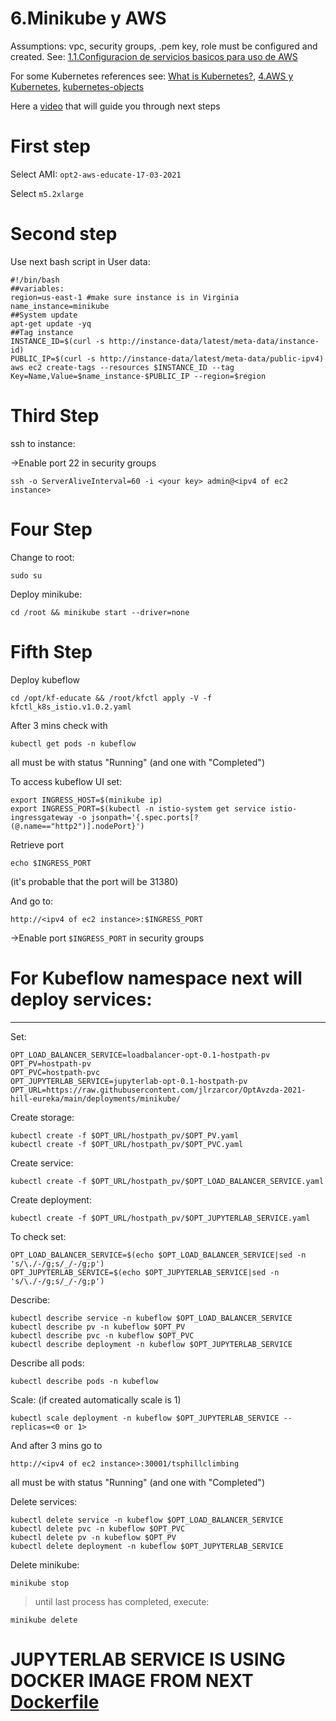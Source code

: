 # 6.Minikube y AWS

Assumptions: vpc, security groups, .pem key, role must be configured and created. See: [1.1.Configuracion de servicios basicos para uso de AWS](https://github.com/ITAM-DS/analisis-numerico-computo-cientifico/wiki/1.1.Configuracion-de-servicios-basicos-para-uso-de-AWS)

For some Kubernetes references see: [What is Kubernetes?](https://kubernetes.io/docs/concepts/overview/what-is-kubernetes/), [4.AWS y Kubernetes](https://github.com/ITAM-DS/analisis-numerico-computo-cientifico/wiki/4.AWS-y-Kubernetes), [kubernetes-objects](https://kubernetes.io/docs/concepts/overview/working-with-objects/kubernetes-objects/)

Here a [video](https://www.youtube.com/watch?v=xL91E3FBgAg) that will guide you through next steps

# **First step**

Select AMI: `opt2-aws-educate-17-03-2021`

Select `m5.2xlarge`

# **Second step**

Use next bash script in User data:

```
#!/bin/bash
##variables:
region=us-east-1 #make sure instance is in Virginia
name_instance=minikube
##System update
apt-get update -yq
##Tag instance
INSTANCE_ID=$(curl -s http://instance-data/latest/meta-data/instance-id)
PUBLIC_IP=$(curl -s http://instance-data/latest/meta-data/public-ipv4)
aws ec2 create-tags --resources $INSTANCE_ID --tag Key=Name,Value=$name_instance-$PUBLIC_IP --region=$region

```
# **Third Step**

ssh to instance:

->Enable port 22 in security groups

```
ssh -o ServerAliveInterval=60 -i <your key> admin@<ipv4 of ec2 instance>
```

# **Four Step**

Change to root:

```
sudo su
```
Deploy minikube:

```
cd /root && minikube start --driver=none
```

# **Fifth Step**


Deploy kubeflow
```
cd /opt/kf-educate && /root/kfctl apply -V -f kfctl_k8s_istio.v1.0.2.yaml
```

After 3 mins check with

```
kubectl get pods -n kubeflow
```

all must be with status "Running" (and one with "Completed")

To access kubeflow UI set:

```
export INGRESS_HOST=$(minikube ip)
export INGRESS_PORT=$(kubectl -n istio-system get service istio-ingressgateway -o jsonpath='{.spec.ports[?(@.name=="http2")].nodePort}')
```
Retrieve port

```
echo $INGRESS_PORT
```

(it's probable that the port will be 31380)

And go to:

```
http://<ipv4 of ec2 instance>:$INGRESS_PORT
```
->Enable port `$INGRESS_PORT` in security groups



# For Kubeflow namespace next will deploy services:

-------

Set:

```
OPT_LOAD_BALANCER_SERVICE=loadbalancer-opt-0.1-hostpath-pv
OPT_PV=hostpath-pv
OPT_PVC=hostpath-pvc
OPT_JUPYTERLAB_SERVICE=jupyterlab-opt-0.1-hostpath-pv
OPT_URL=https://raw.githubusercontent.com/jlrzarcor/OptAvzda-2021-hill-eureka/main/deployments/minikube/
```



Create storage:

```
kubectl create -f $OPT_URL/hostpath_pv/$OPT_PV.yaml
kubectl create -f $OPT_URL/hostpath_pv/$OPT_PVC.yaml
```

Create service:

```
kubectl create -f $OPT_URL/hostpath_pv/$OPT_LOAD_BALANCER_SERVICE.yaml
```

Create deployment:

```
kubectl create -f $OPT_URL/hostpath_pv/$OPT_JUPYTERLAB_SERVICE.yaml
```

To check set:

```
OPT_LOAD_BALANCER_SERVICE=$(echo $OPT_LOAD_BALANCER_SERVICE|sed -n 's/\./-/g;s/_/-/g;p')
OPT_JUPYTERLAB_SERVICE=$(echo $OPT_JUPYTERLAB_SERVICE|sed -n 's/\./-/g;s/_/-/g;p')
```

Describe:

```
kubectl describe service -n kubeflow $OPT_LOAD_BALANCER_SERVICE
kubectl describe pv -n kubeflow $OPT_PV
kubectl describe pvc -n kubeflow $OPT_PVC
kubectl describe deployment -n kubeflow $OPT_JUPYTERLAB_SERVICE
```

Describe all pods:

```
kubectl describe pods -n kubeflow
```

Scale: (if created automatically scale is 1)

```
kubectl scale deployment -n kubeflow $OPT_JUPYTERLAB_SERVICE --replicas=<0 or 1>
```

And after 3 mins go to


```
http://<ipv4 of ec2 instance>:30001/tsphillclimbing
```

all must be with status "Running" (and one with "Completed")

Delete services:

```
kubectl delete service -n kubeflow $OPT_LOAD_BALANCER_SERVICE
kubectl delete pvc -n kubeflow $OPT_PVC
kubectl delete pv -n kubeflow $OPT_PV
kubectl delete deployment -n kubeflow $OPT_JUPYTERLAB_SERVICE 
```

Delete minikube:

```
minikube stop
```

> until last process has completed, execute:

```
minikube delete
```


# JUPYTERLAB SERVICE IS USING DOCKER IMAGE FROM NEXT [Dockerfile](https://github.com/jlrzarcor/OptAvzda-2021-hill-eureka/tree/main/dockerfiles/pkg)
